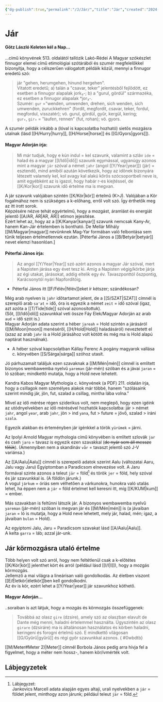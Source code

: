 ```yaml
---
{"dg-publish":true,"permalink":"/J/Jár/","title":"Jár","created":"2024-06-04T16:16","updated":"2025-06-08T00:59"}
---
```



# Jár

#### Götz László Keleten kél a Nap...

...című könyvének 513. oldalától tallózik Lakó-Rédei A Magyar szókészlet finnugor elemei című etimológiai szótárából és szumér megfelelőkkel bizonyítja, hogy a célszerűen válogatott példáik közül, mennyi a finnugor eredetű szó:  
> jár "gehen, herumgehen, hinund hergehen".  
> Vitatott eredetű; a) talán a "csavar, teker" jelentésből fejlődött, ez esetben a finnugor alapalak jork₃-; b) a "gurul, gördül" származéka, ez esetben a finnugor alapalak \*jor₃-.  
> Szumér: `gur` ="wenden, umwenden, drehen, sich wenden, sich umwenden, zuruckkehren" (fordít, megfordít, csavar, teker, fordul, megfordul, visszatér); vö. gurul, gördül, gyűr, kergül, kering;  
> `gur₄`, `gir₈` = "laufen, rennen" (fut, rohan); vö. gyors.  

A szumér példák inkább a (lóval is kapcsolatba hozható) sietős mozgásra utalnak (lásd [[H/Hurry\|hurry]], [[H/Horse\|horse]] és [[G/Gyors\|gyors]]).  

#### Magyar Adorján írja:

> Mi már tudjuk, hogy e kún indul = kel szavunk, valamint a szláv `ide` = halad és a magyar [[I/Idő\|idő]] szavunk egymással, ugyanúgy azonos mint a magyar `jár` szóval a német `jahr` (angol [[Y/Year\|year]]) (jár) = esztendő, mind amiből azután következik, hogy az időnek bizonyára létezett valamely kel, kol avagy kal alakú kőrös szócsoportbeli neve is, amit egyébként az is igazol, hogy habár r-es kiejtéssel, de [[K/Kor\|kor]] szavunk idő értelme ma is megvan.  

A jár szavunk valójában szintén [[K/Kör\|kör]] értelmű (K>J). Valójában a Kör fogalmához nem is szükséges a k-előhang, erről volt szó. Így érthetők meg az itt írott sorok.  
Képzésére nézve tehát egyértelmű, hogy a mozgást, áramlást és energiát jelentő [[A/AR, ÁR\|AR, ÁR]] etimon jejesítése.  
Ezért lehet az, hogy az a [[K/Kanyar\|kanyar]] szavunk nemcsak Kany-Ar, hanem Kan-Jár értelemben is bontható. De Mellár Mihály [[M/Magyar\|magyar]] nevünknek Mag-Yar formában való felbontása sem tűnik teljesen értelmetlennek ezután. \[Péterfai János a [[B/Betyár\|betyár]] nevet elemzi hasonlóan.\]  

#### Péterfai János írja:

> Az angol [[Y/Year\|Year]] szó azért azonos a magyar Jár szóval, mert a Napisten járása egy évet tesz ki. Amíg a Napisten végig/körbe járja az égi utakat, járásokat, addig eltelik egy év. Tavaszponttól őszpontig, Karácsonytól nyári Napfordítóig.  
- Péterfai János itt [[F/Félév\|félév]]eket ír kétszer; szándékosan?

Még arab nyelven is `jahr` időtartamot jelent, de a [[S/SZAT\|SZAT]] címnél is szereplő arab `sa'at` = idő, óra is egyezik a német `zeit` = idő szóval (igaz, azt azóta a [[T/Tide\|tide]] szóval azonosítottuk).  
(Sőt, [[I/Idő\|idő]] szavunkkal veti össze Fáy Elek/Magyar Adorján az arab `aud` = idő szót is.)  
Magyar Adorján adata szerint a héber `jareah` = Hold szintén a járásáról ([[M/Moon\|moon]] menéséről, [[H/Hold\|Hold]] haladásáról) neveztetett el (azaz az arab `jahr` is a Hold járásához volt kötött és még ma is Hold alapú naptárat használnak).   
- A héber szóval kapcsolatban Kállay Ferenc A pogány magyarok vallása c. könyvében [[S/Sárga\|sárga]] szóhoz utasít.

Jó párhuzamait találjuk ezen szavaknak a [[M/Mén\|mén]] címnél is említett bizonyos wembawemba nyelvű `yareman` (jár-mén) szóban és a jávai `jaran` = ló szóban; mindkettő mutatja, hogy a Hold neve lehetett.  

Kandra Kabos Magyar Mythologia c. könyvének (a PDF) 211. oldalán írja, hogy a csillagok nem személyes alakok már többé, hanem "szólásaink szerint mindig jár, jön, fut, szalad a csillag, mintha lába volna."  

Mivel az idő mérése régen sziderikus volt, nem meglepő, hogy ezen igéink az utódnyelvekben az idő mérésével hozhatók kapcsolatba: jár > német `jahr`, angol `year`, arab `jahr`, jön > ind `yana`, fut > future = jövő, szalad > iráni `szala`.  

Egyezik alakban és érteményben jár igénkkel a török `yürümek` = járni.  

Az Ipolyi Arnold Magyar mythologia című könyvében is említett szlovák `jar` és cseh `jaro` = tavasz is egyezik ezen szavakkal (~~de nyár sem áll messze tőlük~~). (Amennyiben nem a skandináv `vår` = tavaszt jelentő szó J-V variánsa.)  

Az [[A/Aalu\|Aalu]] címnél is szerepelő adatok szerint Aalu (változatai Aaru, Jalu vagy Jaru) Egyiptomban a Paradicsom elnevezése volt. A Jaru formával szinte azonos a teleut `jär` = föld[^1] és török `jer` = föld, hely szóval és jár szavunkkal is. (A földön járunk.)  
A vogul `járkum` = óriás sem vélhetően a várkunokra, hunokra való utalás lehet, ha éppen nem a `jár` = föld értelmet kell keresni itt, míg [[K/KUM\|kum]] = ember.  

Más szavakban is feltűnni látszik jár. A bizonyos wembawemba nyelvű `yareman` (jár-mén) szóban is megvan jár és [[M/Mén\|mén]] is (a jávaiban `jaran` = ló is mutatja, hogy a Hold neve lehetett, mely jár, halad, mén; igaz, a jávaiban `bulan` = Hold).  

Az egyiptomi Jalu, Jaru = Paradicsom szavakat lásd [[A/Aalu\|Aalu]].  
A kelta `garra` = láb; azzal jár-unk.  

## Jár körmozgásra utaló értelme

Több helyen volt szó arról, hogy nem feltétlenül csak a k-előtétes [[K/Kör\|kör]] jelenthet kört és arról (például lásd [[I/I\|I]]), hogy a mozgás körmozgás.  
Jellemző a mai világra a lineárisan való gondolkodás. Az életben viszont [[E/Életkör\|életkör]]ben kell gondolkodni.  
Az év is kör, ezért lehet a [[Y/Year\|year]] jár szavunkhoz köthető.  

#### Magyar Adorján...

..soraiban is azt látjuk, hogy a mozgás és körmozgás összefüggenek:  
> Továbbá az olasz `gire` (dzsire), amely szó az olaszban elavult de Dante még menni, haladni értelemmel használta. Úgyszintén az olasz `girare` (dzsiráre) ma is általánosan használatos és körben haladni, keringeni és forogni értelmű szó. E mindkettő világosan [[G/Gyűrű\|gyűrű]] és régi győr szavunkkal azonos.  { #0wbdtb}


[[M/Meter#Meter 2)\|Meter]] címnél Borbola János pedig arra hívja fel a figyelmet, hogy a méter nem hossz-, hanem kör/ívmérték volt.  

## Lábjegyzetek

[^1]: Lábjegyzet:  
Jankovics Marcell adata alapján egyes altaji, urali nyelvekben a `jár` = földet jelent, minthogy azon járunk; például teleut `jär` = föld.  